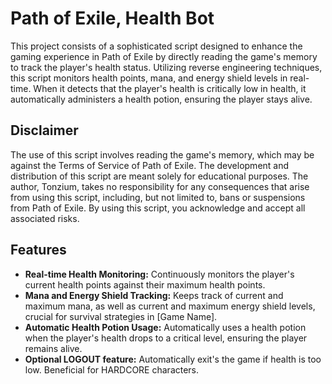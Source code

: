 # Path of Exile, Health Bot
This project consists of a sophisticated script designed to enhance the gaming experience in Path of Exile by directly reading the game's memory to track the player's health status.
Utilizing reverse engineering techniques, this script monitors health points, mana, and energy shield levels in real-time. When it detects that the player's health is critically low in health,
it automatically administers a health potion, ensuring the player stays alive.

## Disclaimer
The use of this script involves reading the game's memory, which may be against the Terms of Service of Path of Exile.
The development and distribution of this script are meant solely for educational purposes. The author, Tonzium,
takes no responsibility for any consequences that arise from using this script, including, but not limited to, bans or suspensions from Path of Exile.
By using this script, you acknowledge and accept all associated risks.

## Features
- **Real-time Health Monitoring:** Continuously monitors the player's current health points against their maximum health points.
- **Mana and Energy Shield Tracking:** Keeps track of current and maximum mana, as well as current and maximum energy shield levels, crucial for survival strategies in [Game Name].
- **Automatic Health Potion Usage:** Automatically uses a health potion when the player's health drops to a critical level, ensuring the player remains alive.
- **Optional LOGOUT feature:** Automatically exit's the game if health is too low. Beneficial for HARDCORE characters.
